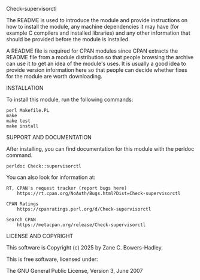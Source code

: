 Check-supervisorctl

The README is used to introduce the module and provide instructions on
how to install the module, any machine dependencies it may have (for
example C compilers and installed libraries) and any other information
that should be provided before the module is installed.

A README file is required for CPAN modules since CPAN extracts the README
file from a module distribution so that people browsing the archive
can use it to get an idea of the module's uses. It is usually a good idea
to provide version information here so that people can decide whether
fixes for the module are worth downloading.


INSTALLATION

To install this module, run the following commands:

	perl Makefile.PL
	make
	make test
	make install

SUPPORT AND DOCUMENTATION

After installing, you can find documentation for this module with the
perldoc command.

    perldoc Check::supervisorctl

You can also look for information at:

    RT, CPAN's request tracker (report bugs here)
        https://rt.cpan.org/NoAuth/Bugs.html?Dist=Check-supervisorctl

    CPAN Ratings
        https://cpanratings.perl.org/d/Check-supervisorctl

    Search CPAN
        https://metacpan.org/release/Check-supervisorctl


LICENSE AND COPYRIGHT

This software is Copyright (c) 2025 by Zane C. Bowers-Hadley.

This is free software, licensed under:

  The GNU General Public License, Version 3, June 2007

